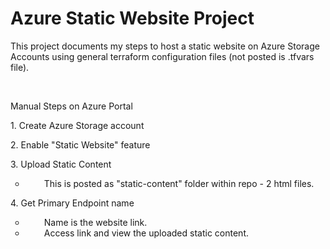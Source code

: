 <h1>Azure Static Website Project</h1>
<p>This project documents my steps to host a static website on Azure Storage Accounts using general terraform configuration files (not posted is .tfvars file).</p>
<p>&nbsp;</p>
<p>Manual Steps on Azure Portal</p>
<p>1. Create Azure Storage account</p>
<p>2. Enable "Static Website" feature</p>
<p>3. Upload Static Content</p>
<ul style="list-style-type: circle;">
<li style="padding-left: 30px;">This is posted as "static-content" folder within repo - 2 html files.</li>
</ul>
<p>4. Get Primary Endpoint name</p>
<ul style="list-style-type: circle;">
<li style="padding-left: 30px;">Name is the website link.</li>
<li style="padding-left: 30px;">Access link and view the uploaded static content.</li>
</ul>
